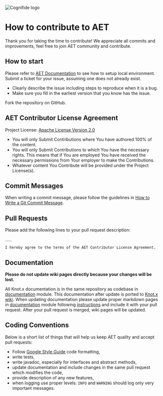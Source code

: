 ![Cognifide logo](http://cognifide.github.io/images/cognifide-logo.png)

# How to contribute to AET
Thank you for taking the time to contribute!
We appreciate all commits and improvements, feel free to join AET community and contribute.

## How to start
Please refer to [AET Documentation](https://cognifide.atlassian.net/wiki/display/AET/) to see how to setup local environment.
Submit a ticket for your issue, assuming one does not already exist.

- Clearly describe the issue including steps to reproduce when it is a bug.
- Make sure you fill in the earliest version that you know has the issue.

Fork the repository on GitHub.

## AET Contributor License Agreement
Project License: [Apache License Version 2.0](https://github.com/Cognifide/AET/blob/master/LICENSE)

- You will only Submit Contributions where You have authored 100% of the content.
- You will only Submit Contributions to which You have the necessary rights. This means that if You are employed You have received the necessary permissions from Your employer to make the Contributions.
- Whatever content You Contribute will be provided under the Project License(s).

## Commit Messages
When writing a commit message, please follow the guidelines in [How to Write a Git Commit Message](http://chris.beams.io/posts/git-commit/).

## Pull Requests
Please add the following lines to your pull request description:

```
___

I hereby agree to the terms of the AET Contributor License Agreement.
```

## Documentation

**Please do not update wiki pages directly because your changes will be lost.**

All Knot.x documentation is in the same repository as codebase in [documentation](https://github.com/Cognifide/knotx/tree/master/documentation) module.
This documentation after update is ported to [Knot.x wiki](https://github.com/Cognifide/knotx/wiki).
When updating documentation please update proper markdown pages in [documentation](https://github.com/Cognifide/knotx/tree/master/documentation) module following [instructions](https://github.com/Cognifide/knotx/blob/master/documentation/README.md) and include it with your pull request.
After your pull request is merged, wiki pages will be updated.

## Coding Conventions
Below is a short list of things that will help us keep AET quality and accept pull requests:
- Follow [Google Style Guide](https://github.com/google/styleguide) code formatting,
- write tests,
- write javadoc, especially for interfaces and abstract methods,
- update documentation and include changes in the same pull request which modifies the code,
- provide description of any new features,
- when logging use proper levels: `INFO` and `WARNING` should log only very important messages. 
